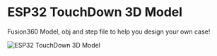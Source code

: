# ESP32 TouchDown 3D Model

Fusion360 Model, obj and step file to help you design your own case!

![ESP32 TouchDown 3D Model]()